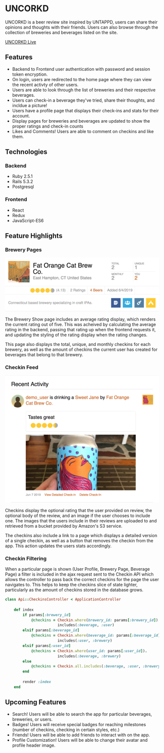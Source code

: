 # UNCORKD

UNCORKD is a beer review site inspired by UNTAPPD, users can share their opinions and thoughts
with their friends. Users can also browse through the collection of breweries and beverages listed on the site. 

[UNCORKD Live](https://uncork-d.herokuapp.com/)


## Features

<ul>
    <li> Backend to Frontend user authentication with password and session token encryption. </li>
    <li> On login, users are redirected to the home page where they can view the recent activty of other users. </li>
    <li> Users are able to look through the list of breweries and their respective beverages. </li>
    <li> Users can check-in a beverage they've tried, share their thoughts, and incldue a picture! </li>
    <li> Users have a profile page that displays their check-ins and stats for their account. </li>
    <li> Display pages for breweries and beverages are updated to show the proper ratings and check-in counts </li>
    <li> Likes and Comments! Users are able to comment on checkins and like them. </li>
</ul>

## Technologies

### Backend
<ul>
    <li> Ruby 2.5.1 </li>
    <li> Rails 5.3.2 </li>
    <li> Postgresql </li>
</ul>

### Frontend
<ul>
    <li> React </li>
    <li> Redux </li>
    <li> JavaScript-ES6 </li>
</ul>

## Feature Highlights

### Brewery Pages

![Brew Show](https://github.com/ppondo/Uncorkd/blob/master/app/assets/images/brew-show.png "Brewery Show")

The Brewery Show page includes an average rating display, which renders the current rating out of five.
This was acheived by calculating the average rating in the backend, passing that rating up when the frontend requests it, and updating the styling of the rating display when the rating changes.

This page also displays the total, unique, and monthly checkins for each brewery, as well as the amount of checkins the current user has created for beverages that belong to that brewery.

### Checkin Feed

![Checkin](https://github.com/ppondo/Uncorkd/blob/master/app/assets/images/checkin.png "Checkin")

Checkins display the optional rating that the user provided on review, the optional body of the review, and an image if the user chooses to include one. The images that the users include in their reviews are uploaded to and retrieved from a bucket provided by Amazon's S3 service.

The checkins also include a link to a page which displays a detailed version of a single checkin, as well as a button that removes the checkin from the app. This action updates the users stats accordingly.

### Checkin Filtering

When a particular page is shown (User Profile, Brewery Page, Beverage Page) a filter is included in the ajax request sent to the Checkin API which allows the controller to pass back the correct checkins for the page the user navigates to. This helps to keep the checkins slice of state lighter, particularly as the amount of checkins stored in the database grows.

```Ruby
class Api::CheckinsController < ApplicationController

    def index
        if params[:brewery_id]
            @checkins = Checkin.where(brewery_id: params[:brewery_id]).
                        includes(:beverage, :user)
        elsif params[:beverage_id]
            @checkins = Checkin.where(beverage_id: params[:beverage_id]).
                        includes(:user, :brewery)
        elsif params[:user_id]
            @checkins = Checkin.where(user_id: params[:user_id]).
                        includes(:beverage, :brewery)
        else
            @checkins = Checkin.all.includes(:beverage, :user, :brewery)
        end

        render :index
    end
```

## Upcoming Features

<ul>
    <li> Search! Users will be able to search the app for particular beverages, breweries, or users. </li>
    <li> Badges! Users will receive special badges for reaching milestones (number of checkins, checking in certain styles, etc.) </li>
    <li> Friends! Users will be able to add friends to interact with on the app. </li>
    <li> Profile Customization! Users will be able to change their avatar and profile header image. </li>
</ul>